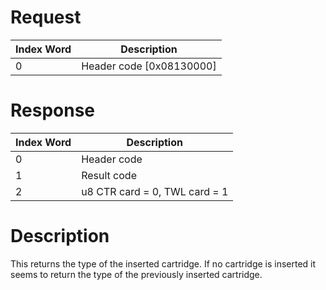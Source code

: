 # Request

| Index Word | Description                |
|------------|----------------------------|
| 0          | Header code \[0x08130000\] |

# Response

| Index Word | Description                   |
|------------|-------------------------------|
| 0          | Header code                   |
| 1          | Result code                   |
| 2          | u8 CTR card = 0, TWL card = 1 |

# Description

This returns the type of the inserted cartridge. If no cartridge is
inserted it seems to return the type of the previously inserted
cartridge.